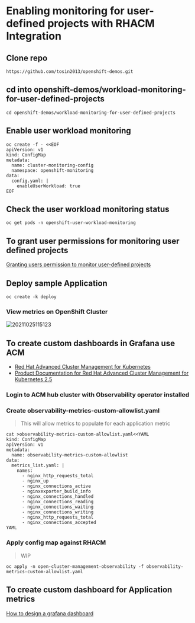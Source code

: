 # Enabling monitoring for user-defined projects with RHACM Integration

## Clone repo 
```
https://github.com/tosin2013/openshift-demos.git
```

## cd into openshift-demos/workload-monitoring-for-user-defined-projects
```
cd openshift-demos/workload-monitoring-for-user-defined-projects
```

## Enable user workload monitoring
```
oc create -f - <<EOF
apiVersion: v1
kind: ConfigMap
metadata:
  name: cluster-monitoring-config
  namespace: openshift-monitoring
data:
  config.yaml: |
    enableUserWorkload: true
EOF
```

##  Check the user workload monitoring status
```
oc get pods -n openshift-user-workload-monitoring
```

## To grant user permissions for monitoring user defined projects

[Granting users permission to monitor user-defined projects](https://docs.openshift.com/container-platform/latest/monitoring/enabling-monitoring-for-user-defined-projects.html#granting-users-permission-to-monitor-user-defined-projects_enabling-monitoring-for-user-defined-projects)

## Deploy sample Application
```
oc create -k deploy
```


### View metrics on OpenShift Cluster 
![20211025115123](https://i.imgur.com/H5uS8ir.png)

## To create custom dashboards in Grafana use ACM
* [Red Hat Advanced Cluster Management for Kubernetes](https://www.redhat.com/en/technologies/management/advanced-cluster-management)
* [Product Documentation for Red Hat Advanced Cluster Management for Kubernetes 2.5](https://access.redhat.com/documentation/en-us/red_hat_advanced_cluster_management_for_kubernetes/2.5)

### Login to ACM hub cluster with Observability operator installed

### Create observability-metrics-custom-allowlist.yaml
> This will allow metrics to populate for each application metric
```
cat >observability-metrics-custom-allowlist.yaml<<YAML
kind: ConfigMap
apiVersion: v1
metadata:
  name: observability-metrics-custom-allowlist
data:
  metrics_list.yaml: |
    names:
      - nginx_http_requests_total
      - nginx_up
      - nginx_connections_active
      - nginxexporter_build_info
      - nginx_connections_handled
      - nginx_connections_reading
      - nginx_connections_waiting
      - nginx_connections_writing
      - nginx_http_requests_total
      - nginx_connections_accepted
YAML
```

### Apply config map against RHACM
> WIP
```
oc apply -n open-cluster-management-observability -f observability-metrics-custom-allowlist.yaml
```

## To create custom dashboard for Application metrics 
[How to design a grafana dashboard](https://github.com/open-cluster-management/multicluster-observability-operator/tree/main/tools)